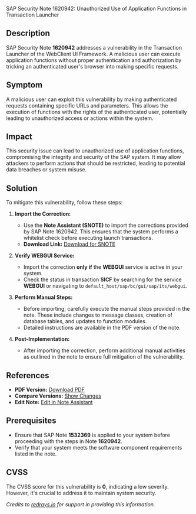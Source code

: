 SAP Security Note 1620942: Unauthorized Use of Application Functions in Transaction Launcher

## Description

SAP Security Note **1620942** addresses a vulnerability in the Transaction Launcher of the WebClient UI Framework. A malicious user can execute application functions without proper authentication and authorization by tricking an authenticated user's browser into making specific requests.

## Symptom

A malicious user can exploit this vulnerability by making authenticated requests containing specific URLs and parameters. This allows the execution of functions with the rights of the authenticated user, potentially leading to unauthorized access or actions within the system.

## Impact

This security issue can lead to unauthorized use of application functions, compromising the integrity and security of the SAP system. It may allow attackers to perform actions that should be restricted, leading to potential data breaches or system misuse.

## Solution

To mitigate this vulnerability, follow these steps:

1. **Import the Correction:**
   - Use the **Note Assistant (SNOTE)** to import the corrections provided by SAP Note 1620942. This ensures that the system performs a whitelist check before executing launch transactions.
   - **Download Link:** [Download for SNOTE](https://me.sap.com/note/0040000009626282017)

2. **Verify WEBGUI Service:**
   - Import the correction **only if** the **WEBGUI** service is active in your system.
   - Check the status in transaction **SICF** by searching for the service **WEBGUI** or navigating to `default_host/sap/bc/gui/sap/its/webgui`.

3. **Perform Manual Steps:**
   - Before importing, carefully execute the manual steps provided in the note. These include changes to message classes, creation of database tables, and updates to function modules.
   - Detailed instructions are available in the PDF version of the note.

4. **Post-Implementation:**
   - After importing the correction, perform additional manual activities as outlined in the note to ensure full mitigation of the vulnerability.

## References

- **PDF Version:** [Download PDF](https://me.sap.com/sap/support/sfm/notes/print/0001620942?language=en-US&token=89F0F3B1CF34B58910B2B8E290B2BC92)
- **Compare Versions:** [Show Changes](https://me.sap.com/notesLatestChanges/0001620942/E/diff)
- **Edit Note:** [Edit in Note Assistant](https://me.sap.com/sap/support/notes/edit/0001620942)

## Prerequisites

- Ensure that SAP Note **1532369** is applied to your system before proceeding with the steps in Note **1620942**.
- Verify that your system meets the software component requirements listed in the note.

## CVSS

The CVSS score for this vulnerability is **0**, indicating a low severity. However, it's crucial to address it to maintain system security.

*Credits to [redrays.io](https://redrays.io) for support in providing this information.*